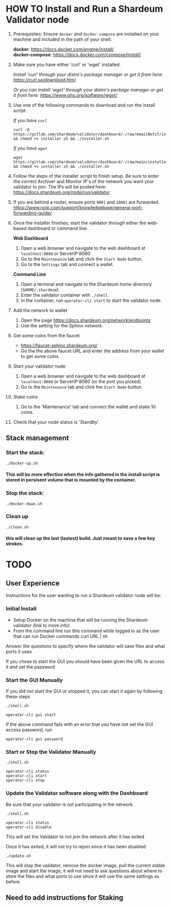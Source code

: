 # HOW TO Install and Run a Shardeum Validator node

1. Prerequisites: Ensure `docker` and `docker-compose` are installed on your machine and included in the path of your shell:

   **docker**: https://docs.docker.com/engine/install/  
   **docker-compose**: https://docs.docker.com/compose/install/

2. Make sure you have either 'curl' or 'wget' installed.

   _Install 'curl' through your distro's package manager or get it from here: https://curl.se/download.html_

   _Or you can install 'wget' through your distro's package manager or get it from here: https://www.gnu.org/software/wget/_

3. Use one of the following commands to download and run the install script:

   _If you have `curl`_

   ```
   curl -O https://gitlab.com/shardeum/validator/dashboard/-/raw/emailNotif/installer.sh && chmod +x installer.sh && ./installer.sh
   ```

   _If you have `wget`_

   ```
   wget https://gitlab.com/shardeum/validator/dashboard/-/raw/main/installer.sh && chmod +x installer.sh && ./installer.sh
   ```

4. Follow the steps of the installer script to finish setup. Be sure to enter the correct Archiver and Monitor IP's of the network you want your validator to join. The IPs will be posted here: https://docs.shardeum.org/node/run/validator

5. If you are behind a router, ensure ports `9001` and `10001` are forwarded.  
   https://www.noip.com/support/knowledgebase/general-port-forwarding-guide/

6. Once the installer finishes, start the validator through either the web-based dashboard or command line:

   **Web Dashboard**

   1. Open a web browser and navigate to the web dashboard at `localhost:8080` or ServerIP:8080
   2. Go to the `Maintenance` tab and click the `Start Node` button.
   3. Go to the `Settings` tab and connect a wallet.

   **Command Line**

   1. Open a terminal and navigate to the Shardeum home directory (`$HOME/.shardeum`).
   2. Enter the validator container with `./shell`.
   3. In the container, run `operator-cli start` to start the validator node.

7. Add the network to wallet

   1. Open the page https://docs.shardeum.org/network/endpoints
   2. Use the setting for the Sphinx network.

8. Get some coins from the faucet

   - https://faucet-sphinx.shardeum.org/
   - Go the the above faucet URL and enter the address from your wallet to get some coins.

9. Start your validator node

   1. Open a web browser and navigate to the web dashboard at `localhost:8080` or ServerIP:8080 (or the port you picked)
   2. Go to the `Maintenance` tab and click the `Start Node` button.

10. Stake coins

    1. Go to the 'Maintenance' tab and connect the wallet and stake 10 coins.

11. Check that your node status is 'Standby'.

## Stack management

### Start the stack:

```
./docker-up.sh
```

#### This will be more effective when the info gathered in the install script is stored in persisent volume that is mounted by the container.

### Stop the stack:

```
./docker-down.sh
```

### Clean up

```
./clean.sh
```

#### this will clean up the last (lastest) build. Just meant to save a few key strokes.

# TODO

## User Experience

Instructions for the user wanting to run a Shardeum validator node will be:

### Initial Install

- Setup Docker on the machine that will be running the Shardeum validator (link to more info)
- From the command line run this command while logged in as the user that can run Docker commands
  curl URL | sh

Answer the questions to specify where the validator will save files and what ports it uses

If you chose to start the GUI you should have been given the URL to access it and set the password

### Start the GUI Manually

If you did not start the GUI or stopped it, you can start it again by following these steps

```
./shell.sh

operator-cli gui start
```

If the above command fails with an error that you have not set the GUI access password, run

```
operator-cli gui password
```

### Start or Stop the Validator Manually

```
./shell.sh

operator-cli status
operator-cli start
operator-cli stop
```

### Update the Validator software along with the Dashboard

Be sure that your validator is not participating in the network

```
./shell.sh

operator-cli status
operator-cli disable
```

This will set the Validator to not join the network after it has exited

Once it has exited, it will not try to rejoin since it has been disabled

```
./update.sh
```

This will stop the validator, remove the docker image, pull the current stable image and start the image; it will not need to ask questions about where to store the files and what ports to use since it will use the same settings as before

## Need to add instructions for Staking
